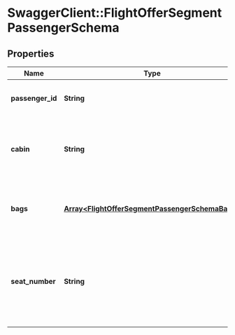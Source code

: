 # SwaggerClient::FlightOfferSegmentPassengerSchema

## Properties
Name | Type | Description | Notes
------------ | ------------- | ------------- | -------------
**passenger_id** | **String** | Unique identifier for a passenger. | [optional] 
**cabin** | **String** | Class options: first, business, premium economy, economy. | [optional] 
**bags** | [**Array&lt;FlightOfferSegmentPassengerSchemaBags&gt;**](FlightOfferSegmentPassengerSchemaBags.md) | Array of extra baggage, detailing type and qty. | [optional] 
**seat_number** | **String** | Seat number assigned to the passenger, returned only on reprice with seat selection. | [optional] 


